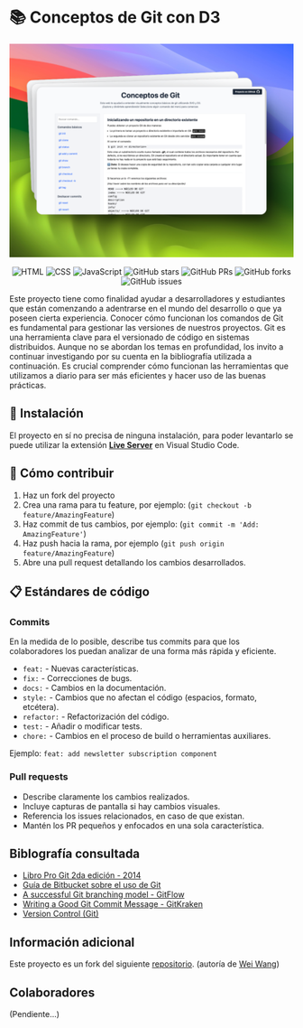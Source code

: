 # 📚 Conceptos de Git con D3

<div align="center">
<a href="#">
<img src="./images/readme_screenshot.png">
</a>
<p></p>
</div>

<div align="center">

![HTML](https://shields.io/badge/HTML-f06529?logo=html5&logoColor=white&labelColor=f06529)
![CSS](https://img.shields.io/badge/CSS-304C89?&&logo=css3&logoColor=white)
![JavaScript](https://img.shields.io/badge/-JavaScript-333333?style=flat&logo=javascript)
![GitHub stars](https://img.shields.io/github/stars/vterreno/git-concepts-with-d3)
![GitHub PRs](https://img.shields.io/github/issues-pr/vterreno/git-concepts-with-d3)
![GitHub forks](https://img.shields.io/github/forks/vterreno/git-concepts-with-d3)
![GitHub issues](https://img.shields.io/github/issues/vterreno/git-concepts-with-d3)

</div>

Este proyecto tiene como finalidad ayudar a desarrolladores y estudiantes que están comenzando a adentrarse en el mundo del desarrollo o que ya poseen cierta experiencia. Conocer cómo funcionan los comandos de Git es fundamental para gestionar las versiones de nuestros proyectos. Git es una herramienta clave para el versionado de código en sistemas distribuidos. Aunque no se abordan los temas en profundidad, los invito a continuar investigando por su cuenta en la bibliografía utilizada a continuación. Es crucial comprender cómo funcionan las herramientas que utilizamos a diario para ser más eficientes y hacer uso de las buenas prácticas.

## 🔧 Instalación

El proyecto en sí no precisa de ninguna instalación, para poder levantarlo se puede utilizar la extensión [**Live Server**](https://marketplace.visualstudio.com/items?itemName=ritwickdey.LiveServer) en Visual Studio Code.

## 🤝 Cómo contribuir

1. Haz un fork del proyecto 
2. Crea una rama para tu feature, por ejemplo: (`git checkout -b feature/AmazingFeature`)
3. Haz commit de tus cambios, por ejemplo: (`git commit -m 'Add: AmazingFeature'`)
4. Haz push hacia la rama, por ejemplo (`git push origin feature/AmazingFeature`)
5. Abre una pull request detallando los cambios desarrollados.

## 📋 Estándares de código

### Commits

En la medida de lo posible, describe tus commits para que los colaboradores los puedan analizar de una forma más rápida y eficiente.

- `feat:` - Nuevas características.
- `fix:` - Correcciones de bugs.
- `docs:` - Cambios en la documentación.
- `style:` - Cambios que no afectan el código (espacios, formato, etcétera).
- `refactor:` - Refactorización del código.
- `test:` - Añadir o modificar tests.
- `chore:` - Cambios en el proceso de build o herramientas auxiliares.

Ejemplo: `feat: add newsletter subscription component`

### Pull requests

- Describe claramente los cambios realizados.
- Incluye capturas de pantalla si hay cambios visuales.
- Referencia los issues relacionados, en caso de que existan.
- Mantén los PR pequeños y enfocados en una sola característica.

## Biblografía consultada
- [Libro Pro Git 2da edición - 2014](https://git-scm.com/book/en/v2)
- [Guía de Bitbucket sobre el uso de Git](https://www.atlassian.com/git/tutorials/learn-git-with-bitbucket-cloud)
- [A successful Git branching model - GitFlow](https://nvie.com/posts/a-successful-git-branching-model/)
- [Writing a Good Git Commit Message - GitKraken](https://www.gitkraken.com/learn/git/best-practices/git-commit-message)
- [Version Control (Git)](https://missing.csail.mit.edu/2020/version-control/)


## Información adicional
Este proyecto es un fork del siguiente [repositorio](https://github.com/onlywei/explain-git-with-d3). (autoría de [Wei Wang](https://github.com/onlywei)) 

## Colaboradores

(Pendiente...)
